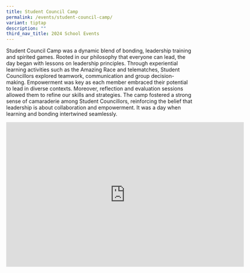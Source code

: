 ```yaml
---
title: Student Council Camp
permalink: /events/student-council-camp/
variant: tiptap
description: ""
third_nav_title: 2024 School Events
---
```

<p>Student Council Camp was a dynamic blend of bonding, leadership training
and spirited games. Rooted in our philosophy that everyone can lead, the
day began with lessons on leadership principles. Through experiential learning
activities such as the Amazing Race and telematches, Student Councillors
explored teamwork, communication and group decision-making. Empowerment
was key as each member embraced their potential to lead in diverse contexts.
Moreover, reflection and evaluation sessions allowed them to refine our
skills and strategies. The camp fostered a strong sense of camaraderie
among Student Councillors, reinforcing the belief that leadership is about
collaboration and empowerment. It was a day when learning and bonding intertwined
seamlessly.</p>
<div class="iframe-wrapper">
<iframe height="389" width="640" allowfullscreen="true" frameborder="0" src="https://docs.google.com/presentation/d/e/2PACX-1vTH8UZk89BV_lgitEisRnxvwwX-F0OSbKgCMLb0Ryc04ykOmOT1HZWLjEh6vtd8Pg/embed?start=true&amp;loop=true&amp;delayms=3000"></iframe>
</div>
<p></p>